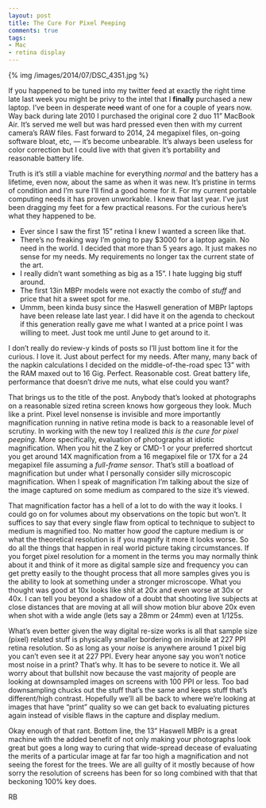 ```yaml
---
layout: post
title: The Cure For Pixel Peeping
comments: true
tags:
- Mac
- retina display
---
```


{% img /images/2014/07/DSC_4351.jpg %}

If you happened to be tuned into my twitter feed at exactly the right time late last week you might be privy to the intel that I **finally** purchased a new laptop. I’ve been in desperate <s>need</s> want of one for a couple of years now. Way back during late 2010 I purchased the original core 2 duo 11” MacBook Air. It’s served me well but was hard pressed even then with my current camera’s RAW files. Fast forward to 2014, 24 megapixel files, on-going software bloat, etc, — it’s become unbearable. It’s always been useless for color correction but I could live with that given it’s portability and reasonable battery life.

<!--more-->

Truth is it’s still a viable machine for everything *normal* and the battery has a lifetime, even now, about the same as when it was new. It’s pristine in terms of condition and I’m sure I’ll find a good home for it. For my current portable computing needs it has proven unworkable. I knew that last year. I’ve just been dragging my feet for a few practical reasons. For the curious here’s what they happened to be.

- Ever since I saw the first 15” retina I knew I wanted a screen like that. 
- There’s no freaking way I’m going to pay $3000 for a laptop again. No need in the world. I decided that more than 5 years ago. It just makes no sense for my needs. My requirements no longer tax the current state of the art.
- I really didn’t want something as big as a 15”. I hate lugging big stuff around. 
- The first 13in MBPr models were not exactly the combo of *stuff* and price that hit a sweet spot for me.
- Ummm, been kinda busy since the Haswell generation of MBPr laptops have been release late last year. I did have it on the agenda to checkout if this generation really gave me what I wanted at a price point I was willing to meet. Just took me until June to get around to it.

I don’t really do review-y kinds of posts so I’ll just bottom line it for the curious. I love it. Just about perfect for my needs. After many, many back of the napkin calculations I decided on the middle-of-the-road spec 13” with the RAM maxed out to 16 Gig. Perfect. Reasonable cost. Great battery life, performance that doesn’t drive me nuts, what else could you want? 

That brings us to the title of the post. Anybody that’s looked at photographs on a reasonable sized retina screen knows how gorgeous they look. Much like a print. Pixel level nonsense is invisible and more importantly magnification running in native retina mode is back to a reasonable level of scrutiny. In working with the new toy I realized *this is the cure for pixel peeping*. More specifically, evaluation of photographs at idiotic magnification. When you hit the Z key or CMD-1 or your preferred shortcut you get around 14X magnification from a 16 megapixel file or 17X for a 24 megapixel file assuming a *full-frame sensor*. That’s still a boatload of magnification but under what I personally consider silly microscopic magnification. When I speak of magnification I’m talking about the size of the image captured on some medium as compared to the size it’s viewed.

That magnification factor has a hell of a lot to do with the way it looks. I could go on for volumes about my observations on the topic but won’t. It suffices to say that every single flaw from optical to technique to subject to medium is magnified too. No matter how *good* the capture medium is or what the theoretical resolution is if you magnify it more it looks worse. So do all the things that happen in real world picture taking circumstances. If you forget pixel resolution for a moment in the terms you may normally think about it and think of it more as digital sample size and frequency you can get pretty easily to the thought process that all more samples gives you is the ability to look at something under a stronger microscope. What you thought was good at 10x looks like shit at 20x and even worse at 30x or 40x. I can tell you beyond a shadow of a doubt that shooting live subjects at close distances that are moving at all will show motion blur above 20x even when shot with a wide angle (lets say a 28mm or 24mm) even at 1/125s. 

What’s even better given the way digital re-size works is all that sample size (pixel) related stuff is physically smaller bordering on invisible at 227 PPI retina resolution. So as long as your *noise* is anywhere around 1 pixel big you can’t even see it at 227 PPI. Every hear anyone say you won’t notice most noise in a print? That’s why. It has to be severe to notice it. We all worry about that bullshit now because the vast majority of people are looking at downsampled images on screens with 100 PPI or less. Too bad downsampling chucks out the stuff that’s the same and keeps stuff that’s different/high contrast. Hopefully we’ll all be back to where we’re looking at images that have “print” quality so we can get back to evaluating pictures again instead of visible flaws in the capture and display medium.

Okay enough of that rant. Bottom line, the 13” Haswell MBPr is a great machine with the added benefit of not only making your photographs look great but goes a long way to curing that wide-spread decease of evaluating the merits of a particular image at far far too high a magnification and not seeing the forest for the trees. We are all guilty of it mostly because of how sorry the resolution of screens has been for so long combined with that that beckoning 100% key does.

RB
